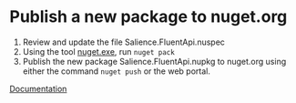 # Publish a new package to nuget.org

1. Review and update the file Salience.FluentApi.nuspec
2. Using the tool [nuget.exe](https://dist.nuget.org/win-x86-commandline/latest/nuget.exe), run `nuget pack`
3. Publish the new package Salience.FluentApi.nupkg to nuget.org using either the command `nuget push` or the web portal.

[Documentation](https://docs.microsoft.com/fr-fr/nuget/quickstart/create-and-publish-a-package-using-visual-studio-net-framework)